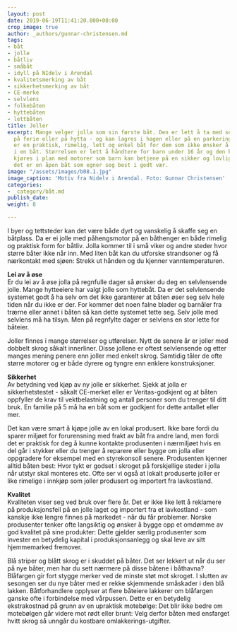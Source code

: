```yaml
---
layout: post
date: 2019-06-19T11:41:20.000+00:00
crop_image: true
author: _authors/gunnar-christensen.md
tags:
- båt
- jolle
- båtliv
- småbåt
- idyll på NIdelv i Arendal
- kvalitetsmerking av båt
- sikkerhetsmerking av båt
- CE-merke
- selvlens
- folkebåten
- hyttebåten
- lettbåten
title: Joller
excerpt: Mange velger jolla som sin første båt. Den er lett å ta med seg på en henger
  på ferie eller på hytta - og kan lagres i hagen eller på en parkeringsplass. Dette
  er en praktisk, rimelig, lett og enkel båt for dem som ikke ønsker å legge mye penger
  i en båt. Størrelsen er lett å håndtere for barn under 16 år og den kan drives og
  kjøres i plan med motorer som barn kan betjene på en sikker og lovlig måte. Men
  det er en åpen båt som egner seg best i godt vær.
image: "/assets/images/b08.1.jpg"
image_caption: 'Motiv fra Nidelv i Arendal. Foto: Gunnar Christensen'
categories:
- _category/båt.md
publish_date: 
weight: 8

---
```

I byer og tettsteder kan det være både dyrt og vanskelig å skaffe seg en båtplass. Da er ei jolle med påhengsmotor på en båthenger en både rimelig og praktisk form for båtliv. Jolla kommer til i små viker og andre steder hvor større båter ikke når inn. Med liten båt kan du utforske strandsoner og få nærkontakt med sjøen: Strekk ut hånden og du kjenner vanntemperaturen.

**Lei av å øse**  
Er du lei av å øse jolla på regnfulle dager så ønsker du deg en selvlensende jolle. Mange hytteeiere har valgt jolle som hyttebåt. Da er det selvlensende systemet godt å ha selv om det ikke garanterer at båten øser seg selv hele tiden når du ikke er der. For kommer det noen falne blader og barnåler fra trærne eller annet i båten så kan dette systemet tette seg. Selv jolle med selvlens må ha tilsyn. Men på regnfylte dager er selvlens en stor lette for båteier.

Joller finnes i mange størrelser og utførelser. Nytt de senere år er joller med dobbelt skrog såkalt innerliner. Disse jollene er oftest selvlensende og etter manges mening penere enn joller med enkelt skrog. Samtidig tåler de ofte større motorer og er både dyrere og tyngre enn enklere konstruksjoner.

**Sikkerhet**  
Av betydning ved kjøp av ny jolle er sikkerhet. Sjekk at jolla er sikkerhetstestet - såkalt CE-merket eller er Veritas-godkjent og at båten oppfyller de krav til vektbelastning og antall personer som du trenger til ditt bruk. En familie på 5 må ha en båt som er godkjent for dette antallet eller mer.

Det kan være smart å kjøpe jolle av en lokal produsert. Ikke bare fordi du sparer miljøet for forurensning med frakt av båt fra andre land, men fordi det er praktisk for deg å kunne kontakte produsenten i nærmiljøet hvis en del går i stykker eller du trenger å reparere eller bygge om jolla eller oppgradere for eksempel med en styrekonsoll senere. Produsenten kjenner alltid båten best: Hvor tykt er godset i skroget på forskjellige steder i jolla når utstyr skal monteres etc. Ofte ser vi også at lokalt produserte joller er like rimelige i innkjøp som joller produsert og importert fra lavkostland.

**Kvalitet**  
Kvaliteten viser seg ved bruk over flere år. Det er ikke like lett å reklamere på produksjonsfeil på en jolle laget og importert fra et lavkostland - som kanskje ikke lengre finnes på markedet - når du får problemer. Norske produsenter tenker ofte langsiktig og ønsker å bygge opp et omdømme av god kvalitet på sine produkter: Dette gjelder særlig produsenter som invester en betydelig kapital i produksjonsanlegg og skal leve av sitt hjemmemarked fremover.

Blå striper og blått skrog er i skuddet på båter. Det ser lekkert ut når du ser på nye båter, men har du sett nærmere på disse båtene i båthavna? Blåfargen gir fort stygge merker ved de minste støt mot skroget. I slutten av sesongen ser du nye båter med er rekke skjemmende småskader i den blå lakken. Båtforhandlere opplyser at flere båteiere lakkerer om blåfargen ganske ofte i forbindelse med vårpussen. Dette er en betydelig ekstrakostnad på grunn av en upraktisk motebølge: Det blir ikke bedre om motebølgen går videre mot rødt eller brunt: Velg derfor båten med ensfarget hvitt skrog så unngår du kostbare omlakkerings-utgifter.